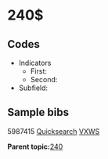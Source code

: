 # 240$

## Codes

-   Indicators
    -   First:
    -   Second:
-   Subfield:

## Sample bibs

5987415 [Quicksearch](https://search.library.yale.edu/catalog/5987415) [VXWS](http://prodorbis.library.yale.edu:7014/vxws/GetHoldingsService?bibId=5987415)

**Parent topic:**[240](../../tags/240/240.md)

